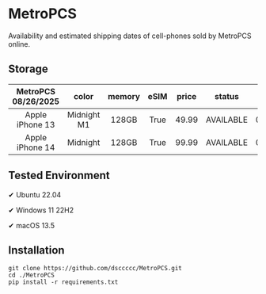 # MetroPCS
Availability and estimated shipping dates of cell-phones sold by MetroPCS online.
## Storage
|MetroPCS 08/26/2025|color|memory|eSIM|price|status|shipping from|shipping to|
|:--:|:--:|:--:|:--:|:--:|:--:|:--:|:--:|
|Apple iPhone 13|Midnight M1|128GB|True|49.99|AVAILABLE|08/26/2025|09/02/2025|
|Apple iPhone 14|Midnight|128GB|True|99.99|AVAILABLE|08/26/2025|09/02/2025|

## Tested Environment
✔ Ubuntu 22.04

✔ Windows 11 22H2

✔ macOS 13.5
## Installation
```
git clone https://github.com/dsccccc/MetroPCS.git
cd ./MetroPCS
pip install -r requirements.txt
```
